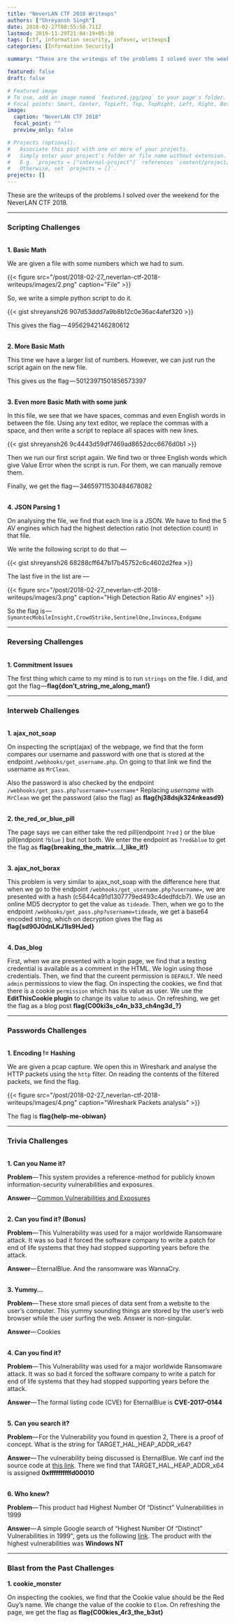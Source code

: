 ```yaml
---
title: "NeverLAN CTF 2018 Writeups"
authors: ["Shreyansh Singh"]
date: 2018-02-27T08:55:58.711Z
lastmod: 2019-11-29T21:04:19+05:30
tags: [ctf, information security, infosec, writeups]
categories: [Information Security]

summary: "These are the writeups of the problems I solved over the weekend for the NeverLAN CTF 2018."

featured: false
draft: false

# Featured image
# To use, add an image named `featured.jpg/png` to your page's folder.
# Focal points: Smart, Center, TopLeft, Top, TopRight, Left, Right, BottomLeft, Bottom, BottomRight.
image:
  caption: "NeverLAN CTF 2018"
  focal_point: ""
  preview_only: false

# Projects (optional).
#   Associate this post with one or more of your projects.
#   Simply enter your project's folder or file name without extension.
#   E.g. `projects = ["internal-project"]` references `content/project/deep-learning/index.md`.
#   Otherwise, set `projects = []`.
projects: []
---
```


These are the writeups of the problems I solved over the weekend for the NeverLAN CTF 2018.


---

### **Scripting Challenges**
&nbsp;  
**1. Basic Math**

We are given a file with some numbers which we had to sum.


{{< figure src="/post/2018-02-27_neverlan-ctf-2018-writeups/images/2.png" caption="File" >}}

So, we write a simple python script to do it.

{{< gist shreyansh26 907d53ddd7a9b8b12c0e36ac4afef320 >}}


This gives the flag — 49562942146280612

&nbsp;  
**2. More Basic Math**

This time we have a larger list of numbers. However, we can just run the script again on the new file.

This gives us the flag — 50123971501856573397

&nbsp;  
**3. Even more Basic Math with some junk**

In this file, we see that we have spaces, commas and even English words in between the file. Using any text editor, we replace the commas with a space, and then write a script to replace all spaces with new lines.

{{< gist shreyansh26 9c4443d59df7469ad8652dcc6676d0b1 >}}


Then we run our first script again. We find two or three English words which give Value Error when the script is run. For them, we can manually remove them.

Finally, we get the flag — 34659711530484678082

&nbsp;  
**4. JSON Parsing 1**

On analysing the file, we find that each line is a JSON. We have to find the 5 AV engines which had the highest detection ratio (not detection count) in that file.

We write the following script to do that —
 
{{< gist shreyansh26 68288cff647b17b45752c6c4602d2fea >}}


The last five in the list are —

{{< figure src="/post/2018-02-27_neverlan-ctf-2018-writeups/images/3.png" caption="High Detection Ratio AV engines" >}}


So the flag is — `SymantecMobileInsight,CrowdStrike,SentinelOne,Invincea,Endgame`

---

### **Reversing Challenges**
&nbsp;  
**1. Commitment Issues**

The first thing which came to my mind is to run `strings` on the file. I did, and got the flag —**flag{don’t_string_me_along_man!}**

---

### **Interweb Challenges**
&nbsp;  
**1. ajax_not_soap**

On inspecting the script(ajax) of the webpage, we find that the form compares our username and password with one that is stored at the endpoint `/webhooks/get_username.php`. On going to that link we find the username as `MrClean`.

Also the password is also checked by the endpoint `/webhooks/get_pass.php?username=*username*` Replacing _username_ with `MrClean` we get the password (also the flag) as **flag{hj38dsjk324nkeasd9}**

&nbsp;  
**2. the_red_or_blue_pill**

The page says we can either take the red pill(endpoint `?red` ) or the blue pill(endpoint `?blue` ) but not both. We enter the endpoint as `?red&blue` to get the flag as **flag{breaking_the_matrix…I_like_it!}**

&nbsp;  
**3. ajax_not_borax**

This problem is very similar to ajax_not_soap with the difference here that when we go to the endpoint `/webhooks/get_username.php?username=`, we are presented with a hash (c5644ca91d1307779ed493c4dedfdcb7). We use an online MD5 decryptor to get the value as `tideade`. Then, when we go to the endpoint `/webhooks/get_pass.php?username=tideade`, we get a base64 encoded string, which on decryption gives the flag as **flag{sd90J0dnLKJ1ls9HJed}**

&nbsp;  
**4. Das_blog**

First, when we are presented with a login page, we find that a testing credential is available as a comment in the HTML. We login using those credentials. Then, we find that the cureent permission is `DEFAULT`. We need `admin` permissions to view the flag. On inspecting the cookies, we find that there is a cookie `permission` which has its value as user. We use the **EditThisCookie plugin** to change its value to `admin`. On refreshing, we get the flag as a blog post **flag{C00ki3s\_c4n_b33_ch4ng3d\_?}**

---

### Passwords Challenges
&nbsp;  
**1. Encoding != Hashing**

We are given a pcap capture. We open this in Wireshark and analyse the HTTP packets using the `http` filter. On reading the contents of the filtered packets, we find the flag.

{{< figure src="/post/2018-02-27_neverlan-ctf-2018-writeups/images/4.png" caption="Wireshark Packets analysis" >}}


The flag is **flag{help-me-obiwan}**

---

### **Trivia Challenges**
&nbsp;  
**1. Can you Name it?**

**Problem**— This system provides a reference-method for publicly known information-security vulnerabilities and exposures.

**Answer**— [Common Vulnerabilities and Exposures](https://en.wikipedia.org/wiki/Common_Vulnerabilities_and_Exposures)

&nbsp;  
**2. Can you find it? (Bonus)**

**Problem**— This Vulnerability was used for a major worldwide Ransomware attack. It was so bad it forced the software company to write a patch for end of life systems that they had stopped supporting years before the attack.

**Answer**— EternalBlue. And the ransomware was WannaCry.

&nbsp;  
**3. Yummy…**

**Problem**— These store small pieces of data sent from a website to the user’s computer. This yummy sounding things are stored by the user’s web browser while the user surfing the web. Answer is non-singular.

**Answer**— Cookies

&nbsp;  
**4. Can you find it?**

**Problem**— This Vulnerability was used for a major worldwide Ransomware attack. It was so bad it forced the software company to write a patch for end of life systems that they had stopped supporting years before the attack.

**Answer**— The formal listing code (CVE) for EternalBlue is **CVE-2017–0144**

&nbsp;  
**5. Can you search it?**

**Problem**— For the Vulnerability you found in question 2, There is a proof of concept. What is the string for TARGET_HAL_HEAP_ADDR_x64?

**Answer**— The vulnerability being discussed is EternalBlue. We canf ind the source code at [this link](https://gist.github.com/worawit/bd04bad3cd231474763b873df081c09a). There we find that TARGET_HAL_HEAP_ADDR_x64 is assigned **0xffffffffffd00010**

&nbsp;  
**6. Who knew?**

**Problem**— This product had Highest Number Of “Distinct” Vulnerabilities in 1999

**Answer**— A simple Google search of “Highest Number Of “Distinct” Vulnerabilities in 1999&#34;, gets us the following [link](https://www.cvedetails.com/top-50-products.php?year=1999). The product with the highest vulnerabilities was **Windows NT**

---

### **Blast from the Past Challenges**

**1. cookie_monster**

On inspecting the cookies, we find that the Cookie value should be the Red Guy’s name. We change the value of the cookie to `Elom`. On refreshing the page, we get the flag as **flag{C00kies_4r3_the_b3st}**
